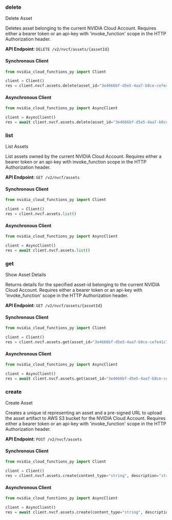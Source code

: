 
### delete <a name="delete"></a>
Delete Asset

Deletes asset belonging to the current NVIDIA Cloud Account. Requires either  a bearer token or an api-key with 'invoke_function' scope in the HTTP  Authorization header.

**API Endpoint**: `DELETE /v2/nvcf/assets/{assetId}`

#### Synchronous Client

```python
from nvidia_cloud_functions_py import Client

client = Client()
res = client.nvcf.assets.delete(asset_id="3e4666bf-d5e5-4aa7-b8ce-cefe41c7568a")
```

#### Asynchronous Client

```python
from nvidia_cloud_functions_py import AsyncClient

client = AsyncClient()
res = await client.nvcf.assets.delete(asset_id="3e4666bf-d5e5-4aa7-b8ce-cefe41c7568a")
```

### list <a name="list"></a>
List Assets

List assets owned by the current NVIDIA Cloud Account. Requires either a  bearer token or an api-key with invoke_function scope in the HTTP Authorization  header. 

**API Endpoint**: `GET /v2/nvcf/assets`

#### Synchronous Client

```python
from nvidia_cloud_functions_py import Client

client = Client()
res = client.nvcf.assets.list()
```

#### Asynchronous Client

```python
from nvidia_cloud_functions_py import AsyncClient

client = AsyncClient()
res = await client.nvcf.assets.list()
```

### get <a name="get"></a>
Show Asset Details

Returns details for the specified asset-id belonging to the current NVIDIA  Cloud Account. Requires either a bearer token or an api-key with  'invoke_function' scope in the HTTP Authorization header. 

**API Endpoint**: `GET /v2/nvcf/assets/{assetId}`

#### Synchronous Client

```python
from nvidia_cloud_functions_py import Client

client = Client()
res = client.nvcf.assets.get(asset_id="3e4666bf-d5e5-4aa7-b8ce-cefe41c7568a")
```

#### Asynchronous Client

```python
from nvidia_cloud_functions_py import AsyncClient

client = AsyncClient()
res = await client.nvcf.assets.get(asset_id="3e4666bf-d5e5-4aa7-b8ce-cefe41c7568a")
```

### create <a name="create"></a>
Create Asset

Creates a unique id representing an asset and a pre-signed URL to upload the  asset artifact to AWS S3 bucket for the NVIDIA Cloud Account. Requires either  a bearer token or an api-key with 'invoke_function' scope in the HTTP  Authorization header.

**API Endpoint**: `POST /v2/nvcf/assets`

#### Synchronous Client

```python
from nvidia_cloud_functions_py import Client

client = Client()
res = client.nvcf.assets.create(content_type="string", description="string")
```

#### Asynchronous Client

```python
from nvidia_cloud_functions_py import AsyncClient

client = AsyncClient()
res = await client.nvcf.assets.create(content_type="string", description="string")
```
